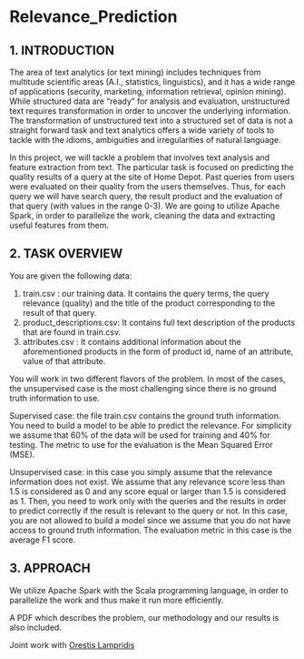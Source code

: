 # Relevance_Prediction

## 1. INTRODUCTION

The area of text analytics (or text mining) includes techniques from multitude scientific areas (A.I., statistics,
linguistics), and it has a wide range of applications (security, marketing, information retrieval, opinion
mining). While structured data are “ready” for analysis and evaluation, unstructured text requires
transformation in order to uncover the underlying information. The transformation of unstructured text into a
structured set of data is not a straight forward task and text analytics offers a wide variety of tools to tackle
with the idioms, ambiguities and irregularities of natural language.

In this project, we will tackle a problem that involves text analysis and feature extraction from text. The
particular task is focused on predicting the quality results of a query at the site of Home Depot. Past queries
from users were evaluated on their quality from the users themselves. Thus, for each query we will have
search query, the result product and the evaluation of that query (with values in the range 0-3). We are going
to utilize Apache Spark, in order to parallelize the work, cleaning the data and extracting useful features from
them.

## 2. TASK OVERVIEW

You are given the following data:
1. train.csv : our training data. It contains the query terms, the query relevance (quality) and the title of
the product corresponding to the result of that query.
2. product_descriptions.csv: It contains full text description of the products that are found in train.csv.
3. attributes.csv : It contains additional information about the aforementioned products in the form of
product id, name of an attribute, value of that attribute.

You will work in two different flavors of the problem. In most of the cases, the unsupervised case is the most
challenging since there is no ground truth information to use.

Supervised case: the file train.csv contains the ground truth information. You need to build a model to be
able to predict the relevance. For simplicity we assume that 60% of the data will be used for training and
40% for testing. The metric to use for the evaluation is the Mean Squared Error (MSE).

Unsupervised case: in this case you simply assume that the relevance information does not exist. We assume
that any relevance score less than 1.5 is considered as 0 and any score equal or larger than 1.5 is considered
as 1. Then, you need to work only with the queries and the results in order to predict correctly if the result is
relevant to the query or not. In this case, you are not allowed to build a model since we assume that you do
not have access to ground truth information. The evaluation metric in this case is the average F1 score.

## 3. APPROACH

We utilize Apache Spark with the Scala programming language, in order to parallelize the work and thus make it run more efficiently.

A PDF which describes the problem, our methodology and our results is also included.

Joint work with [Orestis Lampridis](https://github.com/orestislampridis)
